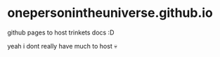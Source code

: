 # onepersonintheuniverse.github.io
github pages to host trinkets docs :D

yeah i dont really have much to host 💀
